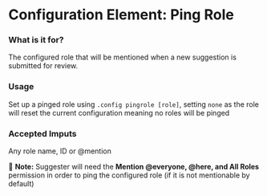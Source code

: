 # Configuration Element: Ping Role

### What is it for?
The configured role that will be mentioned when a new suggestion is submitted for review.


### Usage
Set up a pinged role using `.config pingrole [role]`, setting `none` as the role will reset the current configuration meaning no roles will be pinged

### Accepted Imputs
Any role name, ID or @mention

📝 **Note:** Suggester will need the **Mention @everyone, @here, and All Roles** permission in order to ping the configured role (if it is not mentionable by default)
